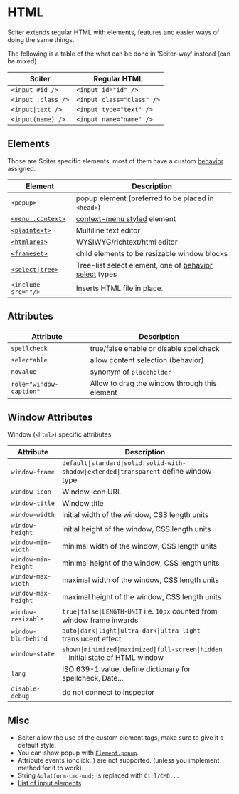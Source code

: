 # HTML

Sciter extends regular HTML with elements, features and easier ways of doing the same things.

The following is a table of the what can be done in 'Sciter-way' instead (can be mixed)  

| Sciter | Regular HTML |
| ------ | ------------ |
| `<input #id />`   | `<input id="id" />`
| `<input .class />`| `<input class="class" />`
| `<input\|text />` | `<input type="text" />`
| `<input(name) />` | `<input name="name" />`


## Elements

Those are Sciter specific elements, most of them have a custom [behavior](behaviors/README.md) assigned.

| Element | Description |
| ------- | ----------- |
| `<popup>` | popup element (preferred to be placed in `<head>`)
| [`<menu .context>`](behaviors/behavior-menu.md)  | [context-menu styled](CSS/css-sciter.md) element
| [`<plaintext>`](behaviors/behavior-plaintext.md) | Multiline text editor
| [`<htmlarea>`](behaviors/behavior-richtext.md) | WYSIWYG/richtext/html editor
| [`<frameset>`](behaviors/behavior-frame-set.md) | child elements to be resizable window blocks
| [`<select\|tree>`](behaviors/behavior-tree-view.md) | Tree-list select element, one of [behavior select](behaviors/README.md) types
| `<include src=""/>` | Inserts HTML file in place.


## Attributes

| Attribute  | Description |
| ---------  | ----------- |
| `spellcheck` | true/false enable or disable spellcheck
| `selectable` | allow content selection (behavior)
| `novalue`    | synonym of `placeholder`
| `role="window-caption"` | Allow to drag the window through this element


## Window Attributes

Window (`<html>`) specific attributes

| Attribute | Description |
| --------- | ----------- |
| `window-frame` | `default\|standard\|solid\|solid-with-shadow\|extended\|transparent` define window type
| `window-icon`  | Window icon URL
| `window-title` | Window title
| `window-width` | initial width of the window, CSS length units
| `window-height`| initial height of the window, CSS length units
| `window-min-width` | minimal width of the window, CSS length units
| `window-min-height`| minimal height of the window, CSS length units
| `window-max-width` | maximal width of the window, CSS length units
| `window-max-height`| maximal height of the window, CSS length units
| `window-resizable`  | `true\|false\|LENGTH-UNIT` i.e. `10px` counted from window frame inwards
| `window-blurbehind` | `auto\|dark\|light\|ultra-dark\|ultra-light` translucent effect.
| `window-state` | `shown\|minimized\|maximized\|full-screen\|hidden` - initial state of HTML window
| `lang` | ISO 639-1 value, define dictionary for spellcheck, Date...
| `disable-debug` | do not connect to inspector


## Misc

- Sciter allow the use of the custom element tags, make sure to give it a default style.
- You can show popup with [`Element.popup`](Element.md#popup).
- Attribute events (onclick..) are not supported. (unless you implement method for it to work).
- String `&platform-cmd-mod;` is replaced with `Ctrl/CMD...`
- [List of input elements](https://sciter.com/developers/for-web-programmers/input-elements-map/)
